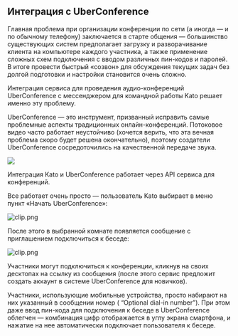 ## Интеграция с UberConference

Главная проблема при организации конференции по сети (а иногда — и по обычному телефону) заключается в старте общения — большинство существующих систем предполагает загрузку и разворачивание клиента на компьютере каждого участника, а также применение сложных схем подключения с вводом различных пин-кодов и паролей. В итоге провести быстрый «созвон» для обсуждения текущих задач без долгой подготовки и настройки становится очень сложно.

Интеграция сервиса для проведения аудио-конференций UberConference с мессенджером для командной работы Kato решает именно эту проблему.

UberConference — это инструмент, призванный исправить самые проблемные аспекты традиционных онлайн-конференций. Потоковое видео часто работает неустойчиво (хочется верить, что эта вечная проблема скоро будет решена окончательно), поэтому создатели UberConference сосредоточились на качественной передаче звука. 

<img src="https://in.kato.im/8d750e9a4bb3c7747b4416d0a5dfcbd3d4dd566920fcf40b9ed679419248d553/clip.jpg" />

Интеграция Kato и UberConference работает через API сервиса для конференций.

Все работает очень просто — пользователь Kato выбирает в меню пункт «Начать UberConference»:

<img src="http://habrastorage.org/getpro/habr/post_images/f60/4e0/f15/f604e0f151c43cb4b48a80b2645c76f1.png" alt="clip.png" />

После этого в выбранной комнате появляется сообщение с приглашением подключиться к беседе:

<img src="http://habrastorage.org/getpro/habr/post_images/ee7/2fd/974/ee72fd9749fd1d06987de00f009afaf0.png" alt="clip.png" />

Участники могут подключиться к конференции, кликнув на своих десктопах на ссылку из сообщения (после этого сервис предложит создать аккаунт в системе UberConference для новичков). 

Участники, использующие мобильные устройства, просто набирают на них указанный в сообщении номер ( “Optional dial-in number”). При этом даже ввод пин-кода для подключения к беседе в UberConference облегчен — комбинация цифр отображается в углу экрана смартфона, и нажатие на нее автоматически подключает пользователя к беседе.
